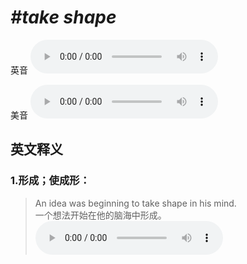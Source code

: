 # ***\#take shape*** 
英音
<audio src="./media/take shape1_AAC.aac" controls="controls"></audio>

美音
<audio src="./media/take shape2_AAC.aac" controls="controls"></audio>



  

英文释义
---
### 1.**形成；使成形：**  

 > An idea was beginning to take shape in his mind.   
 > 一个想法开始在他的脑海中形成。    
<audio src="./media/shape-7.aac" controls="controls"></audio>


